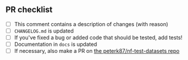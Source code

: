 <!--
# peterk87/nf-virontus pull request

Many thanks for contributing to peterk87/nf-virontus!

Please fill in the appropriate checklist below (delete whatever is not relevant).
These are the most common things requested on pull requests (PRs).

Remember that PRs should be made against the dev branch, unless you're preparing a pipeline release.

Learn more about contributing: [CONTRIBUTING.md](https://github.com/peterk87/nf-virontus/tree/master/.github/CONTRIBUTING.md)
-->

## PR checklist

- [ ] This comment contains a description of changes (with reason)
- [ ] `CHANGELOG.md` is updated
- [ ] If you've fixed a bug or added code that should be tested, add tests!
- [ ] Documentation in `docs` is updated
- [ ] If necessary, also make a PR on [the peterk87/nf-test-datasets repo](https://github.com/peterk87/nf-test-datasets/pull/new)
